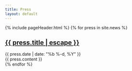 ```yaml
---
title: Press
layout: default
---
```


{% include pageHeader.html %}
{% for press in site.news %}
<section class="row" id="post">
  <div class="col-xs-12 panel css3-shadow">    
    <h2><a class="post-link" href="{% if jekyll.environment == 'staging' %}{% else %}{{ site.baseurl}}{% endif %}{{ press.url }}">{{ press.title | escape }}</a></h2>
    <div class="panel-body text-left">
      <div>{{ press.date | date: "%b %-d, %Y" }}</div>
      {{ press.content }}
    </div>
  </div>
</section>
{% endfor %}